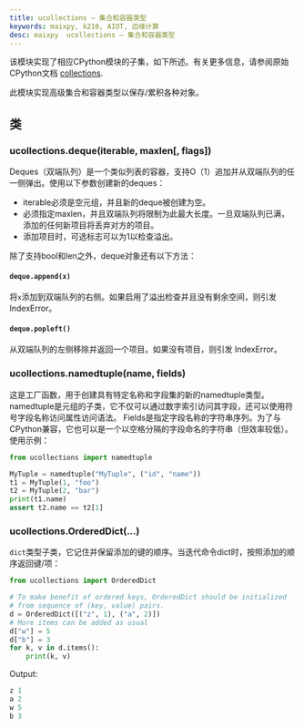```yaml
---
title: ucollections – 集合和容器类型
keywords: maixpy, k210, AIOT, 边缘计算
desc: maixpy  ucollections – 集合和容器类型
---
```





该模块实现了相应CPython模块的子集，如下所述。有关更多信息，请参阅原始CPython文档 [collections](https://docs.python.org/3.5/library/collections.html#module-collections).

此模块实现高级集合和容器类型以保存/累积各种对象。

## 类

### ucollections.deque(iterable, maxlen[, flags])

Deques（双端队列）是一个类似列表的容器，支持O（1）追加并从双端队列的任一侧弹出。使用以下参数创建新的deques：

* iterable必须是空元组，并且新的deque被创建为空。
* 必须指定maxlen，并且双端队列将限制为此最大长度。一旦双端队列已满，添加的任何新项目将丢弃对方的项目。
* 添加项目时，可选标志可以为1以检查溢出。

除了支持bool和len之外，deque对象还有以下方法：

#### `deque.append(x)`

将`x`添加到双端队列的右侧。如果启用了溢出检查并且没有剩余空间，则引发 IndexError。

#### `deque.popleft()`

从双端队列的左侧移除并返回一个项目。如果没有项目，则引发 IndexError。

### ucollections.namedtuple(name, fields)

这是工厂函数，用于创建具有特定名称和字段集的新的namedtuple类型。 namedtuple是元组的子类，它不仅可以通过数字索引访问其字段，还可以使用符号字段名称访问属性访问语法。 Fields是指定字段名称的字符串序列。为了与CPython兼容，它也可以是一个以空格分隔的字段命名的字符串（但效率较低）。使用示例：

```python
from ucollections import namedtuple

MyTuple = namedtuple("MyTuple", ("id", "name"))
t1 = MyTuple(1, "foo")
t2 = MyTuple(2, "bar")
print(t1.name)
assert t2.name == t2[1]
```

### ucollections.OrderedDict(...)

`dict`类型子类，它记住并保留添加的键的顺序。当迭代命令dict时，按照添加的顺序返回键/项：

```python
from ucollections import OrderedDict

# To make benefit of ordered keys, OrderedDict should be initialized
# from sequence of (key, value) pairs.
d = OrderedDict([("z", 1), ("a", 2)])
# More items can be added as usual
d["w"] = 5
d["b"] = 3
for k, v in d.items():
    print(k, v)
```

Output:

```python
z 1
a 2
w 5
b 3
```




